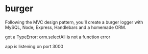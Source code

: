 # burger

Following the MVC design pattern, you'll create a burger logger with MySQL, Node, Express, Handlebars and a homemade ORM.


got a TypeError: orm.selectAll is not a function error

app is listening on port 3000